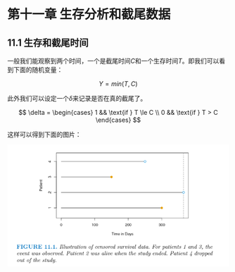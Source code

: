 # 第十一章 生存分析和截尾数据

## 11.1 生存和截尾时间

一般我们能观察到两个时间，一个是截尾时间$C$和一个生存时间$T$。即我们可以看到下面的随机变量：

$$
Y = min(T, C)
$$

此外我们可以设定一个$\delta$来记录是否在真的截尾了。

$$
\delta = \begin{cases}
1 && \text{if } T \le C \\
0 && \text{if } T > C
\end{cases}
$$

这样可以得到下面的图片：

![](images/2021-11-03-13-53-21.png)


